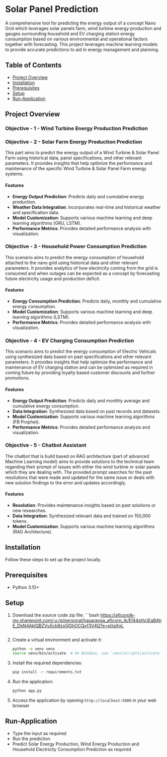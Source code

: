 # Solar Panel Prediction
A comprehensive tool for predicting the energy output of a concept Nano Grid which leverages solar panels farm, wind turbine energy production and gauges surrounding household and EV charging station energy consumption based on various environmental and operational factors together with forecasting. This project leverages machine learning models to provide accurate predictions to aid in energy management and planning.

## Table of Contents
- [Project Overview](#project-overview)
- [Installation](#installation)
- [Prerequisites](#prerequisites)
- [Setup](#setup)
- [Run-Application](#run-application)

## Project Overview
### Objective - 1 - Wind Turbine Energy Production Prediction
### Objective - 2 - Solar Farm Energy Production Prediction
This part aims to predict the energy output of a Wind Turbine & Solar Panel Farm using historical data, panel specifications, and other relevant parameters. It provides insights that help optimize the performance and maintenance of the specific Wind Turbine & Solar Panel Farm energy systems.

#### Features
- **Energy Output Prediction**: Predicts daily and cumulative energy production.
- **Weather Data Integration**: Incorporates real-time and historical weather and specification data.
- **Model Customization**: Supports various machine learning and deep learning algorithms (GRU, LSTM).
- **Performance Metrics**: Provides detailed performance analysis with visualization.
  
### Objective - 3 - Household Power Consumption Prediction
This scenario aims to predict the energy consumption of household attached to the nano grid using historical data and other relevant parameters. It provides analytics of how electricity coming from the grid is consumed and when outages can be expected as a concept by forecasting future electricity usage and production deficit.

#### Features
- **Energy Consumption Prediction**: Predicts daily, monthly and cumulative energy consumption.
- **Model Customization**: Supports various machine learning and deep learning algorithms (LSTM).
- **Performance Metrics**: Provides detailed performance analysis with visualization.

### Objective - 4 - EV Charging Consumption Prediction
This scenario aims to predict the energy consumption of Electric Vehicals using synthesized data based on past specifications and other relevant parameters. It provides insights that help optimize the performance and maintenance of EV charging station and can be optimized as required in coming future by providing loyalty based customer discounts and further promotions.

#### Features
- **Energy Output Prediction**: Predicts daily and monthly average and cumulative energy consumption.
- **Data Integration**: Synthesized data based on past records and datasets.
- **Model Customization**: Supports various machine learning algorithms (FB Prophet).
- **Performance Metrics**: Provides detailed performance analysis and visualization.

### Objective - 5 - Chatbot Assistant
The chatbot that is build based on RAG architecture (part of advanced Machine Learning model) aims to provide solutions to the technical team regarding their prompt of issues with either the wind turbine or solar panels which they are dealing with. The provided prompt searches for the past resolutions that were made and updated for the same issue or deals with new solution findings to the error and updates accordingly.

#### Features
- **Resolution**: Provides maintenance insights based on past solutions or new researches.
- **Data Integration**: Synthesized relevant data and trained on 150,000 tokens.
- **Model Customization**: Supports various machine learning algorithms (RAG Architecture).

## Installation

Follow these steps to set up the project locally.

## Prerequisites

- Python 3.10+

## Setup
1. Download the source code zip file:
        ```bash
    https://aficorplk-my.sharepoint.com/:u:/g/personal/hasaranga_aficorp_lk/Ef44shVJEaBAhE_DkN4AklQBZVu5cb8zs5IGhOCQyf3V4Q?e=p0aXnL
    ```
2. Create a virtual environment and activate it:
    ```bash
    python -m venv venv
    source venv/bin/activate  # On Windows, use `venv\Scripts\activate`
    ```
3. Install the required dependencies:
    ```bash
    pip install -r requirements.txt
    ```
 
4. Run the application:
    ```bash
    python app.py
    ```
 
5. Access the application by opening `http://localhost:5000` in your web browser
 
## Run-Application
 
- Type the input as required
- Run the prediction 
- Predict Solar Energy Production, Wind Energy Production and Household Electricity Consumption Prediction as required
